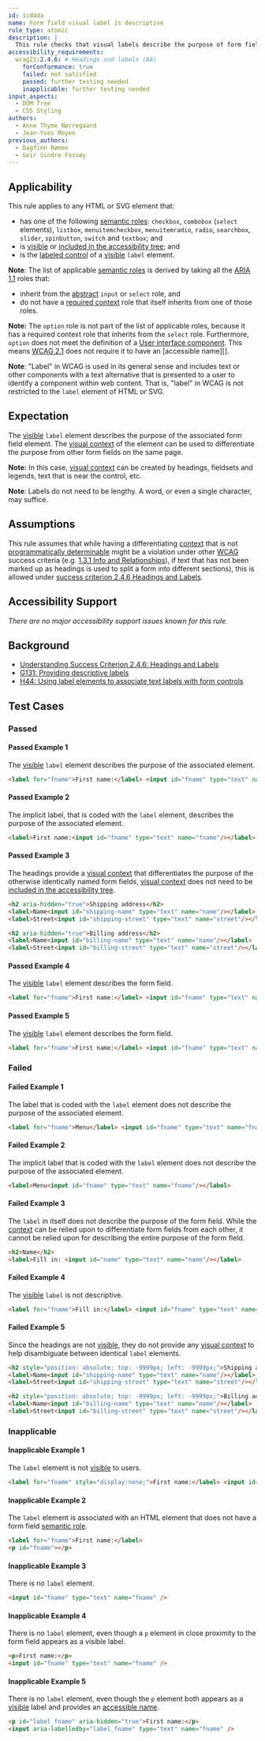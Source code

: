 ```yaml
---
id: 1cd4da
name: Form field visual label is descriptive
rule_type: atomic
description: |
  This rule checks that visual labels describe the purpose of form field elements.
accessibility_requirements:
  wcag21:2.4.6: # Headings and labels (AA)
    forConformance: true
    failed: not satisfied
    passed: further testing needed
    inapplicable: further testing needed
input_aspects:
  - DOM Tree
  - CSS Styling
authors:
  - Anne Thyme Nørregaard
  - Jean-Yves Moyen
previous_authors:
  - Dagfinn Rømen
  - Geir Sindre Fossøy
---
```


## Applicability

This rule applies to any HTML or SVG element that:

- has one of the following [semantic roles][semantic role]: `checkbox`, `combobox` (`select` elements), `listbox`, `menuitemcheckbox`, `menuitemradio`, `radio`, `searchbox`, `slider`, `spinbutton`, `switch` and `textbox`; and
- is [visible][] or [included in the accessibility tree][]; and
- is the [labeled control](https://html.spec.whatwg.org/multipage/forms.html#labeled-control) of a [visible][] `label` element.

**Note**: The list of applicable [semantic roles][semantic role] is derived by taking all the [ARIA 1.1](https://www.w3.org/TR/wai-aria-1.1/) roles that:

- inherit from the [abstract](https://www.w3.org/TR/wai-aria/#abstract_roles) `input` or `select` role, and
- do not have a [required context](https://www.w3.org/TR/wai-aria/#scope) role that itself inherits from one of those roles.

**Note:** The `option` role is not part of the list of applicable roles, because it has a required context role that inherits from the `select` role. Furthermore, `option` does not meet the definition of a [User interface component](https://www.w3.org/TR/WCAG21/#dfn-user-interface-components). This means [WCAG 2.1](https://www.w3.org/TR/WCAG21/) does not require it to have an [accessible name][].

**Note**: "Label" in WCAG is used in its general sense and includes text or other components with a text alternative that is presented to a user to identify a component within web content. That is, "label" in WCAG is not restricted to the `label` element of HTML or SVG.

## Expectation

The [visible][] `label` element describes the purpose of the associated form field element. The [visual context][] of the element can be used to differentiate the purpose from other form fields on the same page.

**Note:** In this case, [visual context][] can be created by headings, fieldsets and legends, text that is near the control, etc.

**Note**: Labels do not need to be lengthy. A word, or even a single character, may suffice.

## Assumptions

This rule assumes that while having a differentiating [context][] that is not [programmatically determinable](https://www.w3.org/TR/WCAG21/#dfn-programmatically-determinable) might be a violation under other [WCAG](https://www.w3.org/TR/WCAG21/) success criteria (e.g. [1.3.1 Info and Relationships](https://www.w3.org/WAI/WCAG21/Understanding/info-and-relationships)), if text that has not been marked up as headings is used to split a form into different sections), this is allowed under [success criterion 2.4.6 Headings and Labels](https://www.w3.org/WAI/WCAG21/Understanding/headings-and-labels).

## Accessibility Support

_There are no major accessibility support issues known for this rule._

## Background

- [Understanding Success Criterion 2.4.6: Headings and Labels](https://www.w3.org/WAI/WCAG21/Understanding/headings-and-labels.html)
- [G131: Providing descriptive labels](https://www.w3.org/WAI/WCAG21/Techniques/general/G131)
- [H44: Using label elements to associate text labels with form controls](https://www.w3.org/WAI/WCAG21/Techniques/html/H44)

## Test Cases

### Passed

#### Passed Example 1

The [visible][] `label` element describes the purpose of the associated element.

```html
<label for="fname">First name:</label> <input id="fname" type="text" name="fname" />
```

#### Passed Example 2

The implicit label, that is coded with the `label` element, describes the purpose of the associated element.

```html
<label>First name:<input id="fname" type="text" name="fname"/></label>
```

#### Passed Example 3

The headings provide a [visual context][] that differentiates the purpose of the otherwise identically named form fields, [visual context][] does not need to be [included in the accessibility tree][].

```html
<h2 aria-hidden="true">Shipping address</h2>
<label>Name<input id="shipping-name" type="text" name="name"/></label>
<label>Street<input id="shipping-street" type="text" name="street"/></label>

<h2 aria-hidden="true">Billing address</h2>
<label>Name<input id="billing-name" type="text" name="name"/></label>
<label>Street<input id="billing-street" type="text" name="street"/></label>
```

#### Passed Example 4

The [visible][] `label` element describes the form field.

```html
<label for="fname">First name:</label> <input id="fname" type="text" name="fname" aria-label="Fill in:" />
```

#### Passed Example 5

The [visible][] `label` element describes the form field.

```html
<label for="fname">First name:</label> <input id="fname" type="text" name="fname" aria-label="" />
```

### Failed

#### Failed Example 1

The label that is coded with the `label` element does not describe the purpose of the associated element.

```html
<label for="fname">Menu</label> <input id="fname" type="text" name="fname" />
```

#### Failed Example 2

The implicit label that is coded with the `label` element does not describe the purpose of the associated element.

```html
<label>Menu<input id="fname" type="text" name="fname"/></label>
```

#### Failed Example 3

The `label` in itself does not describe the purpose of the form field. While the [context][] can be relied upon to differentiate form fields from each other, it cannot be relied upon for describing the entire purpose of the form field.

```html
<h2>Name</h2>
<label>Fill in: <input id="name" type="text" name="name"/></label>
```

#### Failed Example 4

The [visible][] `label` is not descriptive.

```html
<label for="fname">Fill in:</label> <input id="fname" type="text" name="fname" aria-label="First name:" />
```

#### Failed Example 5

Since the headings are not [visible][], they do not provide any [visual context][] to help disambiguate between identical `label` elements.

```html
<h2 style="position: absolute; top: -9999px; left: -9999px;">Shipping address</h2>
<label>Name<input id="shipping-name" type="text" name="name"/></label>
<label>Street<input id="shipping-street" type="text" name="street"/></label>

<h2 style="position: absolute; top: -9999px; left: -9999px;">Billing address</h2>
<label>Name<input id="billing-name" type="text" name="name"/></label>
<label>Street<input id="billing-street" type="text" name="street"/></label>
```

### Inapplicable

#### Inapplicable Example 1

The `label` element is not [visible][] to users.

```html
<label for="fname" style="display:none;">First name:</label> <input id="fname" type="text" name="fname" />
```

#### Inapplicable Example 2

The `label` element is associated with an HTML element that does not have a form field [semantic role][].

```html
<label for="fname">First name:</label>
<p id="fname"></p>
```

#### Inapplicable Example 3

There is no `label` element.

```html
<input id="fname" type="text" name="fname" />
```

#### Inapplicable Example 4

There is no `label` element, even though a `p` element in close proximity to the form field appears as a visible label.

```html
<p>First name:</p>
<input id="fname" type="text" name="fname" />
```

#### Inapplicable Example 5

There is no `label` element, even though the `p` element both appears as a [visible][] label and provides an [accessible name](#accessible-name).

```html
<p id="label_fname" aria-hidden="true">First name:</p>
<input aria-labelledby="label_fname" type="text" name="fname" />
```

[context]: #context 'Definition of context'
[included in the accessibility tree]: #included-in-the-accessibility-tree 'Definition of included in the accessibility tree'
[semantic role]: #semantic-role 'Definition of semantic role'
[visible]: #visible 'Definition of visible'
[visual context]: #visual-context 'Definition of visual context'
